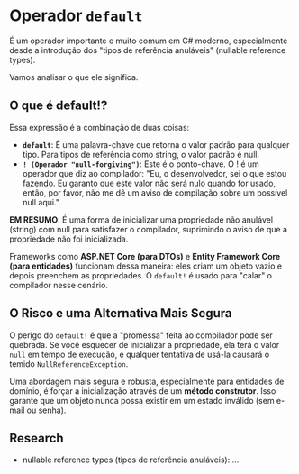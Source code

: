 # Operador `default`

É um operador importante e muito comum em C# moderno, especialmente desde a introdução dos "tipos de referência anuláveis" (nullable reference types).

Vamos analisar o que ele significa.

## O que é default!?

Essa expressão é a combinação de duas coisas:

- **`default`**: É uma palavra-chave que retorna o valor padrão para qualquer tipo. Para tipos de referência como string, o valor padrão é null.
- **`! (Operador "null-forgiving")`**: Este é o ponto-chave. O ! é um operador que diz ao compilador: "Eu, o desenvolvedor, sei o que estou fazendo. Eu garanto que este valor não será nulo quando for usado, então, por favor, não me dê um aviso de compilação sobre um possível null aqui."

**EM RESUMO**: É uma forma de inicializar uma propriedade não anulável (string) com null para satisfazer o compilador, suprimindo o aviso de que a propriedade não foi inicializada.

Frameworks como **ASP.NET Core (para DTOs)** e **Entity Framework Core (para entidades)** funcionam dessa maneira: eles criam um objeto vazio e depois preenchem as propriedades. O `default!` é usado para "calar" o compilador nesse cenário.

## O Risco e uma Alternativa Mais Segura

O perigo do `default!` é que a "promessa" feita ao compilador pode ser quebrada. Se você esquecer de inicializar a propriedade, ela terá o valor `null` em tempo de execução, e qualquer tentativa de usá-la causará o temido `NullReferenceException`.

Uma abordagem mais segura e robusta, especialmente para entidades de domínio, é forçar a inicialização através de um **método construtor**. Isso garante que um objeto nunca possa existir em um estado inválido (sem e-mail ou senha).

## Research

- nullable reference types (tipos de referência anuláveis): ...
